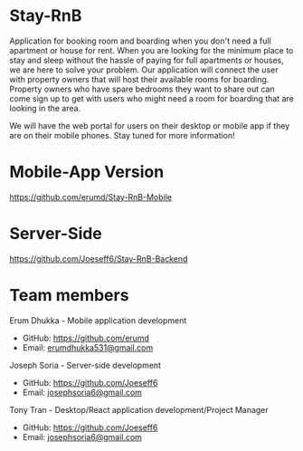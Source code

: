 # Stay-RnB
Application for booking room and boarding when you don't need a full apartment or house for rent. When you are looking for the minimum place to stay and sleep without the hassle of paying for full apartments or houses, we are here to solve your problem. Our application will connect the user with property owners that will host their available rooms for boarding. Property owners who have spare bedrooms they want to share out can come sign up to get with users who might need a room for boarding that are looking in the area. 

We will have the web portal for users on their desktop or mobile app if they are on their mobile phones. Stay tuned for more information! 

# Mobile-App Version
https://github.com/erumd/Stay-RnB-Mobile

# Server-Side
https://github.com/Joeseff6/Stay-RnB-Backend

# Team members
Erum Dhukka - Mobile application development
  - GitHub: https://github.com/erumd
  - Email: erumdhukka531@gmail.com

Joseph Soria - Server-side development
  - GitHub: https://github.com/Joeseff6
  - Email: josephsoria6@gmail.com

Tony Tran - Desktop/React application development/Project Manager
  - GitHub: https://github.com/Joeseff6
  - Email: josephsoria6@gmail.com

